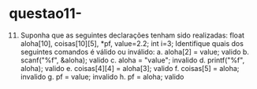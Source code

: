 # questao11-
11.	Suponha que as seguintes declarações tenham sido realizadas:
  float aloha[10], coisas[10][5], *pf, value=2.2;
  int i=3;
 Identifique quais dos seguintes comandos é válido ou inválido: 
a. aloha[2] = value; valido
b. scanf("%f", &aloha); valido
c. aloha = "value"; invalido
d. printf("%f", aloha); valido
e. coisas[4][4] = aloha[3]; valido
f. coisas[5] = aloha; invalido
g. pf = value; invalido
h. pf = aloha; valido
